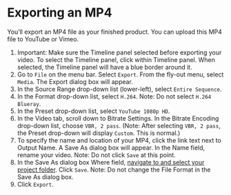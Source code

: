 # Exporting an MP4

You’ll export an MP4 file as your finished product. You can upload this MP4 file to YouTube or Vimeo.

1. Important: Make sure the Timeline panel selected before exporting your video. To select the Timeline panel, click within Timeline panel. When selected, the Timeline panel will have a blue border around it. 
2. Go to `File` on the menu bar. Select `Export`. From the fly-out menu, select `Media`. The Export dialog box will appear.
3. In the Source Range drop-down list \(lower-left\), select `Entire Sequence`.
4. In the Format drop-down list, select `H.264`. Note: Do not select `H.264 Blueray`.
5. In the Preset drop-down list, select `YouTube 1080p HD`.
6. In the Video tab, scroll down to Bitrate Settings. In the Bitrate Encoding drop-down list, choose `VBR, 2 pass`. \(Note: After selecting `VBR, 2 pass`, the Preset drop-down will display `Custom`. This is normal.\)  
7. To specify the name and location of your MP4, click the link text next to Output Name. A Save As dialog box will appear. In the Name field, rename your video. Note: Do not click `Save` at this point.
8. In the Save As dialog box Where field, [navigate to and select your project folder](https://jjloomis.gitbooks.io/file-and-folder-management/content/navigating-folder-tree.html). Click `Save`. Note: Do not change the File Format in the Save As dialog box.
9. Click `Export`.



